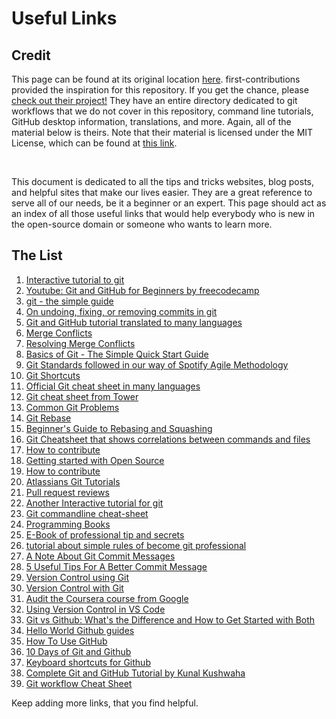 # Useful Links

## Credit

This page can be found at its original location
[here](https://github.com/firstcontributions/first-contributions/blob/main/additional-material/git_workflow_scenarios/Useful-links-for-further-learning.md).
first-contributions provided the inspiration for this repository. If you get
the chance, please [check out their 
project!](https://github.com/firstcontributions/first-contributions/)
They have an entire directory dedicated to git workflows that we do not cover
in this repository, command line tutorials, GitHub desktop information,
translations, and more. Again, all of the material below is theirs. Note that
their material is licensed under the MIT License, which can be found at
[this link](https://github.com/firstcontributions/first-contributions/blob/main/LICENSE).

&nbsp;
&nbsp; 

This document is dedicated to all the tips and tricks websites, blog posts,
and helpful sites that make our lives easier. They are a great reference to
serve all of our needs, be it a beginner or an expert. This page should act
as an index of all those useful links that would help everybody who is new in
the open-source domain or someone who wants to learn more.

## The List
1.  [Interactive tutorial to git](https://try.github.io)
2.  [Youtube: Git and GitHub for Beginners by freecodecamp](https://www.youtube.com/watch?v=RGOj5yH7evk)
3.  [git - the simple guide](http://rogerdudler.github.io/git-guide/)
4.  [On undoing, fixing, or removing commits in git](http://sethrobertson.github.io/GitFixUm/fixup.html)
5.  [Git and GitHub tutorial translated to many languages](https://github.com/Roshanjossey/first-contributions)
6.  [Merge Conflicts](https://www.git-tower.com/learn/git/ebook/en/command-line/advanced-topics/merge-conflicts)
7.  [Resolving Merge Conflicts](https://githowto.com/resolving_conflicts)
8. [Basics of Git - The Simple Quick Start Guide](https://blog.praveen.science/basics-of-git-the-quick-start-guide/)
9. [Git Standards followed in our way of Spotify Agile Methodology](https://blog.praveen.science/git-standards-followed-in-our-way-of-spotify-agile-methodolgy/)
10. [Git Shortcuts](https://blog.praveen.science/git-shortcuts/)
11.  [Official Git cheat sheet in many languages](https://services.github.com/on-demand/resources/cheatsheets)
12.  [Git cheat sheet from Tower](https://www.git-tower.com/learn/cheat-sheets/git)
13.  [Common Git Problems](https://www.codementor.io/citizen428/git-tutorial-10-common-git-problems-and-how-to-fix-them-aajv0katd)
14. [Git Rebase](https://blog.gitprime.com/git-rebase-an-illustrated-guide/)
15. [Beginner's Guide to Rebasing and Squashing](https://github.com/servo/servo/wiki/Beginner%27s-guide-to-rebasing-and-squashing)
16. [Git Cheatsheet that shows correlations between commands and files](http://ndpsoftware.com/git-cheatsheet.html)
17. [How to contribute](https://opensource.guide/how-to-contribute/)
18. [Getting started with Open Source](https://github.com/OpenSourceHelpCommunity/Getting-Started-With-Contributing-to-Open-Sources)
19. [How to contribute](https://github.com/freeCodeCamp/how-to-contribute-to-open-source)
20. [Atlassians Git Tutorials](https://www.atlassian.com/git)
21. [Pull request reviews](https://help.github.com/articles/about-pull-request-reviews/)
22. [Another Interactive tutorial for git](https://learngitbranching.js.org/)
23. [Git commandline cheat-sheet](https://gist.github.com/davfre/8313299)
24. [Programming Books](https://github.com/EbookFoundation/free-programming-books)
25. [E-Book of professional tip and secrets](https://goalkicker.com/GitBook/GitProfessionalTipsSecrets.pdf)
26. [tutorial about simple rules of become git professional](https://medium.freecodecamp.org/follow-these-simple-rules-and-youll-become-a-git-and-github-master-e1045057468f)
27. [A Note About Git Commit Messages](https://tbaggery.com/2008/04/19/a-note-about-git-commit-messages.html)
28. [5 Useful Tips For A Better Commit Message](https://thoughtbot.com/blog/5-useful-tips-for-a-better-commit-message)
29. [Version Control using Git](https://ourcodingclub.github.io/2017/02/27/git.html)
30. [Version Control with Git](https://www.udacity.com/course/version-control-with-git--ud123)
31. [Audit the Coursera course from Google](https://www.coursera.org/learn/introduction-git-github)
32. [Using Version Control in VS Code](https://code.visualstudio.com/docs/editor/versioncontrol)
33. [Git vs Github: What's the Difference and How to Get Started with Both](https://kinsta.com/knowledgebase/git-vs-github/)
34. [Hello World Github guides](https://guides.github.com/activities/hello-world/)
35. [How To Use GitHub](https://www.edureka.co/blog/how-to-use-github/)
36. [10 Days of Git and Github](https://github.com/Asabeneh/10-days-of-git-and-github)
37. [Keyboard shortcuts for Github](https://docs.github.com/en/get-started/using-github/keyboard-shortcuts)
38. [Complete Git and GitHub Tutorial by Kunal Kushwaha](https://www.youtube.com/watch?v=apGV9Kg7ics&ab_channel=KunalKushwaha)
39. [Git workflow Cheat Sheet](https://drive.google.com/uc?export=download&id=1QPRh5YmqQm4DFfitelPYlBTWC2I6tTTM)

Keep adding more links, that you find helpful.